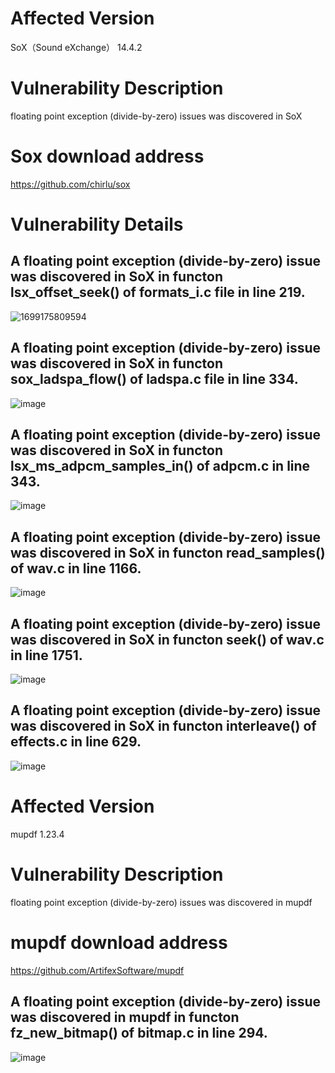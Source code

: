 # Affected Version
SoX（Sound eXchange） 14.4.2

# Vulnerability Description
floating point exception (divide-by-zero) issues was discovered in SoX 

# Sox download address
https://github.com/chirlu/sox


# Vulnerability Details

## A floating point exception (divide-by-zero) issue was discovered in SoX in functon lsx_offset_seek() of formats_i.c file in line 219.
![1699175809594](https://github.com/dongyuma/sox-defects/assets/87286944/22490004-0769-4907-b8f8-8beaa311e1b0)

## A floating point exception (divide-by-zero) issue was discovered in SoX in functon sox_ladspa_flow() of ladspa.c file in line 334.
![image](https://github.com/dongyuma/sox-defects/assets/87286944/5c024bd5-cb85-4774-9998-87160cfc89bd)

## A floating point exception (divide-by-zero) issue was discovered in SoX in functon lsx_ms_adpcm_samples_in() of adpcm.c in line 343.
![image](https://github.com/dongyuma/sox-defects/assets/87286944/5230a2cc-1a28-4515-93ef-7728fdcac744)

## A floating point exception (divide-by-zero) issue was discovered in SoX in functon read_samples() of wav.c in line 1166.
![image](https://github.com/dongyuma/sox-defects/assets/87286944/7ec47c51-6445-48c0-84ae-bb77ac6eb7ab)

## A floating point exception (divide-by-zero) issue was discovered in SoX in functon seek() of wav.c in line 1751.
![image](https://github.com/dongyuma/sox-defects/assets/87286944/a6eafa60-6b34-4942-b6bf-5450d58debcc)

## A floating point exception (divide-by-zero) issue was discovered in SoX in functon interleave() of effects.c in line 629.
![image](https://github.com/dongyuma/sox-defects/assets/87286944/6d269a46-5b9a-4a6b-a23c-d3ab342f0d31)


# Affected Version
mupdf 1.23.4

# Vulnerability Description
floating point exception (divide-by-zero) issues was discovered in mupdf 

# mupdf download address
https://github.com/ArtifexSoftware/mupdf

## A floating point exception (divide-by-zero) issue was discovered in mupdf in functon fz_new_bitmap() of bitmap.c in line 294.
![image](https://github.com/dongyuma/sox-defects/assets/87286944/fdc22ce4-c64f-4143-b5bd-710afe929567)




    














